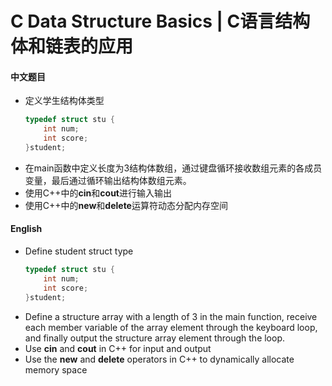 
# C Data Structure Basics | C语言结构体和链表的应用

#### 中文题目

* 定义学生结构体类型
    ```c
    typedef struct stu {
        int num;
        int score;
    }student;
    ```
* 在main函数中定义长度为3结构体数组，通过键盘循环接收数组元素的各成员变量，最后通过循环输出结构体数组元素。
* 使用C++中的**cin**和**cout**进行输入输出
* 使用C++中的**new**和**delete**运算符动态分配内存空间

#### English
* Define student struct type
    ```c
    typedef struct stu {
        int num;
        int score;
    }student;
    ```
* Define a structure array with a length of 3 in the main function, receive each member variable of the array element through the keyboard loop, and finally output the structure array element through the loop.
* Use **cin** and **cout** in C++ for input and output
* Use the **new** and **delete** operators in C++ to dynamically allocate memory space
